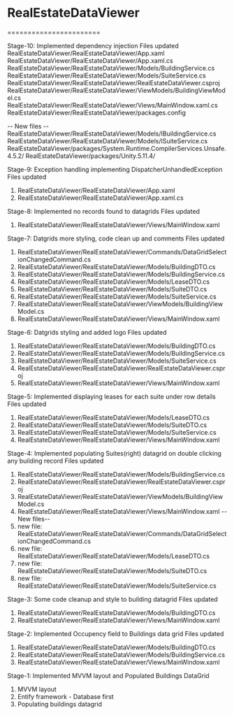 # RealEstateDataViewer
=======================

Stage-10: Implemented dependency injection
Files updated
RealEstateDataViewer/RealEstateDataViewer/App.xaml
RealEstateDataViewer/RealEstateDataViewer/App.xaml.cs
RealEstateDataViewer/RealEstateDataViewer/Models/BuildingService.cs
RealEstateDataViewer/RealEstateDataViewer/Models/SuiteService.cs
RealEstateDataViewer/RealEstateDataViewer/RealEstateDataViewer.csproj
RealEstateDataViewer/RealEstateDataViewer/ViewModels/BuildingViewModel.cs
RealEstateDataViewer/RealEstateDataViewer/Views/MainWindow.xaml.cs
RealEstateDataViewer/RealEstateDataViewer/packages.config

-- New files --
RealEstateDataViewer/RealEstateDataViewer/Models/IBuildingService.cs
RealEstateDataViewer/RealEstateDataViewer/Models/ISuiteService.cs
RealEstateDataViewer/packages/System.Runtime.CompilerServices.Unsafe.4.5.2/
RealEstateDataViewer/packages/Unity.5.11.4/

Stage-9: Exception handling implementing DispatcherUnhandledException
Files updated 
1. RealEstateDataViewer/RealEstateDataViewer/App.xaml
2. RealEstateDataViewer/RealEstateDataViewer/App.xaml.cs


Stage-8: Implemented no records found to datagrids
Files updated 
1. RealEstateDataViewer/RealEstateDataViewer/Views/MainWindow.xaml

Stage-7: Datgrids more styling, code clean up and comments
Files updated 
1. RealEstateDataViewer/RealEstateDataViewer/Commands/DataGridSelectionChangedCommand.cs
2. RealEstateDataViewer/RealEstateDataViewer/Models/BuildingDTO.cs
3. RealEstateDataViewer/RealEstateDataViewer/Models/BuildingService.cs
4. RealEstateDataViewer/RealEstateDataViewer/Models/LeaseDTO.cs
5. RealEstateDataViewer/RealEstateDataViewer/Models/SuiteDTO.cs
6. RealEstateDataViewer/RealEstateDataViewer/Models/SuiteService.cs
7. RealEstateDataViewer/RealEstateDataViewer/ViewModels/BuildingViewModel.cs
8. RealEstateDataViewer/RealEstateDataViewer/Views/MainWindow.xaml


Stage-6: Datgrids styling and added logo
Files updated 
1. RealEstateDataViewer/RealEstateDataViewer/Models/BuildingDTO.cs
2. RealEstateDataViewer/RealEstateDataViewer/Models/BuildingService.cs
3. RealEstateDataViewer/RealEstateDataViewer/Models/SuiteService.cs
4. RealEstateDataViewer/RealEstateDataViewer/RealEstateDataViewer.csproj
5. RealEstateDataViewer/RealEstateDataViewer/Views/MainWindow.xaml


Stage-5: Implemented displaying leases for each suite under row details
Files updated 
1. RealEstateDataViewer/RealEstateDataViewer/Models/LeaseDTO.cs
2. RealEstateDataViewer/RealEstateDataViewer/Models/SuiteDTO.cs
3. RealEstateDataViewer/RealEstateDataViewer/Models/SuiteService.cs
4. RealEstateDataViewer/RealEstateDataViewer/Views/MainWindow.xaml

Stage-4: Implemented populating Suites(right) datagrid on double clicking any building record
Files updated 
1. RealEstateDataViewer/RealEstateDataViewer/Models/BuildingService.cs
2. RealEstateDataViewer/RealEstateDataViewer/RealEstateDataViewer.csproj
3. RealEstateDataViewer/RealEstateDataViewer/ViewModels/BuildingViewModel.cs
4. RealEstateDataViewer/RealEstateDataViewer/Views/MainWindow.xaml
--New files--
1. new file:   RealEstateDataViewer/RealEstateDataViewer/Commands/DataGridSelectionChangedCommand.cs
2. new file:   RealEstateDataViewer/RealEstateDataViewer/Models/LeaseDTO.cs
3. new file:   RealEstateDataViewer/RealEstateDataViewer/Models/SuiteDTO.cs
4. new file:   RealEstateDataViewer/RealEstateDataViewer/Models/SuiteService.cs

Stage-3: Some code cleanup and style to building datagrid
Files updated 
1. RealEstateDataViewer/RealEstateDataViewer/Models/BuildingDTO.cs
2. RealEstateDataViewer/RealEstateDataViewer/Views/MainWindow.xaml

Stage-2: Implemented Occupency field to Buildings data grid 
Files updated 
1. RealEstateDataViewer/RealEstateDataViewer/Models/BuildingDTO.cs
2. RealEstateDataViewer/RealEstateDataViewer/Models/BuildingService.cs
3. RealEstateDataViewer/RealEstateDataViewer/Views/MainWindow.xaml

Stage-1: Implemented MVVM layout and Populated Buildings DataGrid
1. MVVM layout
2. Entify framework - Database first
3. Populating buildings datagrid
